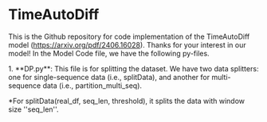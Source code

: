 # TimeAutoDiff
This is the Github repository for code implementation of the TimeAutoDiff model (https://arxiv.org/pdf/2406.16028).
Thanks for your interest in our model! 
In the Model Code file, we have the following py-files.

<p> 1. **DP.py**: This file is for splitting the dataset. We have two data splitters: one for single-sequence data (i.e., splitData), and another for multi-sequence data (i.e., partition_multi_seq).<br>
<p> *For splitData(real_df, seq_len, threshold), it splits the data with window size ''seq_len''.<br>
